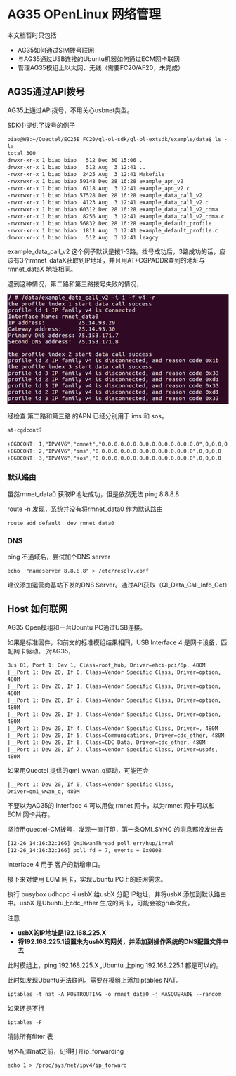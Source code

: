 AG35 OPenLinux 网络管理
=======

本文档暂时只包括

- AG35如何通过SIM拨号联网
- 与AG35通过USB连接的Ubuntu机器如何通过ECM网卡联网
- 管理AG35模组上以太网、无线（需要FC20/AF20，未完成）


AG35通过API拨号
-----

AG35上通过API拨号，不用关心usbnet类型。

SDK中提供了拨号的例子

	biao@WB:~/Quectel/EC25E_FC20/ql-ol-sdk/ql-ol-extsdk/example/data$ ls -la
	total 300
	drwxr-xr-x 1 biao biao   512 Dec 30 15:06 .
	drwxr-xr-x 1 biao biao   512 Aug  3 12:41 ..
	-rwxr-xr-x 1 biao biao  2425 Aug  3 12:41 Makefile
	-rwxrwxr-x 1 biao biao 59148 Dec 28 16:28 example_apn_v2
	-rwxr-xr-x 1 biao biao  6118 Aug  3 12:41 example_apn_v2.c
	-rwxrwxr-x 1 biao biao 57528 Dec 28 16:28 example_data_call_v2
	-rwxr-xr-x 1 biao biao  4123 Aug  3 12:41 example_data_call_v2.c
	-rwxrwxr-x 1 biao biao 60312 Dec 28 16:28 example_data_call_v2_cdma
	-rwxr-xr-x 1 biao biao  8256 Aug  3 12:41 example_data_call_v2_cdma.c
	-rwxrwxr-x 1 biao biao 56832 Dec 28 16:28 example_default_profile
	-rwxr-xr-x 1 biao biao  1811 Aug  3 12:41 example_default_profile.c
	drwxr-xr-x 1 biao biao   512 Aug  3 12:41 leagcy

example_data_call_v2 这个例子默认是拨1-3路。拨号成功后，3路成功的话，应该有3个rmnet_dataX获取到IP地址，并且用AT+CGPADDR查到的地址与 rmnet_dataX 地址相同。

遇到这种情况，第二路和第三路拨号失败的情况，

![](rmnetdatacall.png)

经检查 第二路和第三路 的APN 已经分别用于 ims 和 sos。

	at+cgdcont?
	
	+CGDCONT: 1,"IPV4V6","cmnet","0.0.0.0.0.0.0.0.0.0.0.0.0.0.0.0",0,0,0,0
	+CGDCONT: 2,"IPV4V6","ims","0.0.0.0.0.0.0.0.0.0.0.0.0.0.0.0",0,0,0,0
	+CGDCONT: 3,"IPV4V6","sos","0.0.0.0.0.0.0.0.0.0.0.0.0.0.0.0",0,0,0,0

### 默认路由 ###

虽然rmnet_data0 获取IP地址成功，但是依然无法 ping 8.8.8.8 

route -n 发现，系统并没有将rmnet_data0 作为默认路由

	route add default  dev rmnet_data0

### DNS ###

ping 不通域名，尝试加个DNS server

	echo  "nameserver 8.8.8.8" > /etc/resolv.conf 

建议添加运营商基站下发的DNS Server。通过API获取（Ql_Data_Call_Info_Get）


Host 如何联网
-----

AG35 Open模组和一台Ubuntu PC通过USB连接。

如果是标准固件，和前文的标准模组结果相同，USB Interface 4 是网卡设备，匹配网卡驱动。
对AG35，

	Bus 01, Port 1: Dev 1, Class=root_hub, Driver=ehci-pci/6p, 480M
	|__Port 1: Dev 20, If 0, Class=Vendor Specific Class, Driver=option, 480M
	|__Port 1: Dev 20, If 1, Class=Vendor Specific Class, Driver=option, 480M
	|__Port 1: Dev 20, If 2, Class=Vendor Specific Class, Driver=option, 480M
	|__Port 1: Dev 20, If 3, Class=Vendor Specific Class, Driver=option, 480M
	|__Port 1: Dev 20, If 4, Class=Vendor Specific Class, Driver=, 480M
	|__Port 1: Dev 20, If 5, Class=Communications, Driver=cdc_ether, 480M
	|__Port 1: Dev 20, If 6, Class=CDC Data, Driver=cdc_ether, 480M
	|__Port 1: Dev 20, If 7, Class=Vendor Specific Class, Driver=usbfs, 480M

如果用Quectel 提供的qmi_wwan_q驱动，可能还会

	|__Port 1: Dev 20, If 0, Class=Vendor Specific Class, Driver=qmi_wwan_q, 480M

不要以为AG35的 Interface 4 可以用做 rmnet 网卡，以为rmnet 网卡可以和 ECM 网卡共存。

坚持用quectel-CM拨号，发现一直打印，第一条QMI_SYNC 的消息都没发出去

	[12-26_14:16:32:166] QmiWwanThread poll err/hup/inval
	[12-26_14:16:32:166] poll fd = 7, events = 0x0008

Interface 4 用于 客户的新增串口。

接下来对使用 ECM 网卡，实现Ubuntu PC上的联网需求。

执行 busybox udhcpc -i usbX 给usbX 分配 IP地址，并将usbX 添加到默认路由中。usbX 是Ubuntu上cdc_ether 生成的网卡，可能会被grub改变。

注意

- **usbX的IP地址是192.168.225.X**
- **将192.168.225.1设置未为usbX的网关，并添加到操作系统的DNS配置文件中去**

此时模组上，ping 192.168.225.X ,Ubuntu 上ping 192.168.225.1 都是可以的。

此时如发现Ubuntu无法联网。需要在模组上添加iptables NAT。

	iptables -t nat -A POSTROUTING -o rmnet_data0 -j MASQUERADE --random

如果还是不行

	iptables -F 

清除所有filter 表

另外配置nat之前，记得打开ip_forwarding
	
	echo 1 > /proc/sys/net/ipv4/ip_forward


